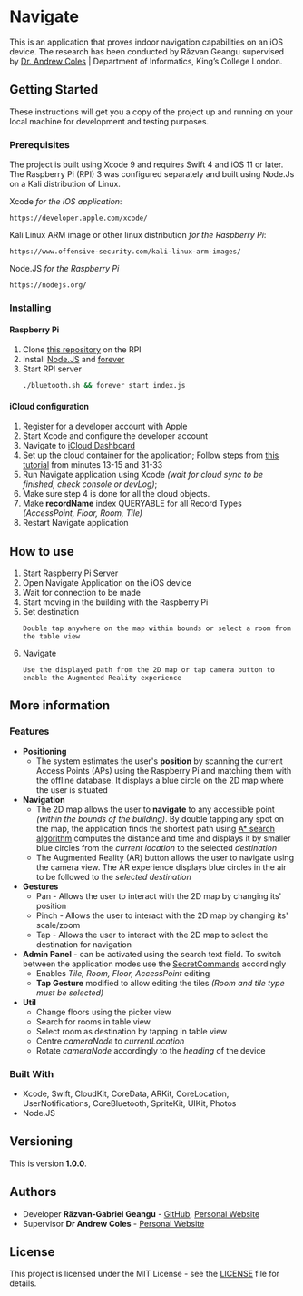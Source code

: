 
# Navigate

This is an application that proves indoor navigation capabilities on an iOS device. The research has been conducted by Răzvan Geangu supervised by [Dr. Andrew Coles](https://nms.kcl.ac.uk/andrew.coles/) | Department of Informatics, King’s College London.

## Getting Started

These instructions will get you a copy of the project up and running on your local machine for development and testing purposes.

### Prerequisites

The project is built using Xcode 9 and requires Swift 4 and iOS 11 or later. The Raspberry Pi (RPI) 3 was configured separately and built using Node.Js on a Kali distribution of Linux.

Xcode *for the iOS application*:
```
https://developer.apple.com/xcode/
```

Kali Linux ARM image or other linux distribution *for the Raspberry Pi*:
```
https://www.offensive-security.com/kali-linux-arm-images/
```

Node.JS *for the Raspberry Pi*
```
https://nodejs.org/
```

### Installing
#### Raspberry Pi
1. Clone [this repository](https://github.com/razvangeangu/navigate-server) on the RPI
2. Install [Node.JS](http://blog.teamtreehouse.com/install-node-js-npm-linux) and [forever](https://github.com/foreverjs/forever)
3. Start RPI server
	```bash
	./bluetooth.sh && forever start index.js
	```

#### iCloud configuration
1. [Register](https://developer.apple.com/) for a developer account with Apple
2. Start Xcode and configure the developer account
3. Navigate to [iCloud Dashboard](https://icloud.developer.apple.com/dashboard/)
4. Set up the cloud container for the application; Follow steps from [this tutorial](https://www.youtube.com/watch?v=2Y45vk7d_Bg&t=2945s) from minutes 13-15 and 31-33
5. Run Navigate application using Xcode *(wait for cloud sync to be finished, check console or devLog)*;
6. Make sure step 4 is done for all the cloud objects.
7. Make **recordName** index QUERYABLE for all Record Types *(AccessPoint, Floor, Room, Tile)*
8. Restart Navigate application

## How to use
1. Start Raspberry Pi Server
2. Open Navigate Application on the iOS device
3. Wait for connection to be made
4. Start moving in the building with the Raspberry Pi
5. Set destination
	```
	Double tap anywhere on the map within bounds or select a room from the table view
	```
6. Navigate
	```
	Use the displayed path from the 2D map or tap camera button to enable the Augmented Reality experience
	```

## More information
### Features
* **Positioning**
	* The system estimates the user's **position** by scanning the current Access Points (APs) using the Raspberry Pi and matching them with the offline database. It displays a blue circle on the 2D map where the user is situated
* **Navigation**
	* The 2D map allows the user to **navigate** to any accessible point *(within the bounds of the building)*. By double tapping any spot on the map, the application finds the shortest path using [A* search algorithm](https://en.wikipedia.org/wiki/A*_search_algorithm) computes the distance and time and displays it by smaller blue circles from the *current location* to the selected *destination*
	* The Augmented Reality (AR) button allows the user to navigate using the camera view. The AR experience displays blue circles in the air to be followed to the *selected destination*
* **Gestures**
	* Pan - Allows the user to interact with the 2D map by changing its' position
	* Pinch - Allows the user to interact with the 2D map by changing its' scale/zoom
	* Tap - Allows the user to interact with the 2D map to select the destination for navigation
* **Admin Panel** - can be activated using the search text field. To switch between the application modes use the [SecretCommands](/Navigate/Model/Util/Util.swift) accordingly
	* Enables *Tile, Room, Floor, AccessPoint* editing
	* **Tap Gesture** modified to allow editing the tiles *(Room and tile type must be selected)*
* **Util**
	* Change floors using the picker view
	* Search for rooms in table view
	* Select room as destination by tapping in table view
	* Centre *cameraNode* to *currentLocation*
	* Rotate *cameraNode* accordingly to the *heading* of the device

### Built With

* Xcode, Swift, CloudKit, CoreData, ARKit, CoreLocation, UserNotifications, CoreBluetooth, SpriteKit, UIKit, Photos
* Node.JS

## Versioning

This is version **1.0.0**.

## Authors

* Developer **Răzvan-Gabriel Geangu** - [GitHub](https://github.com/RazvanGeangu), [Personal Website](https://razvangeangu.com/)
* Supervisor **Dr Andrew Coles** - [Personal Website](https://nms.kcl.ac.uk/andrew.coles/)

## License

This project is licensed under the MIT License - see the [LICENSE](LICENSE) file for details.
